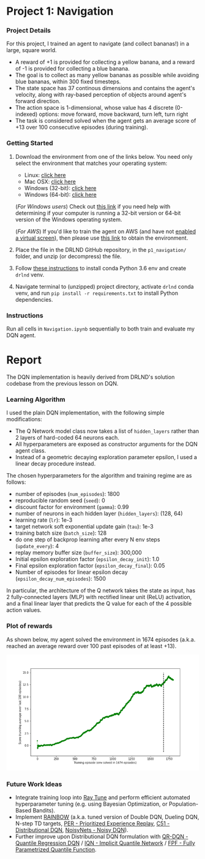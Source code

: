# Project 1: Navigation

### Project Details

For this project, I trained an agent to navigate (and collect bananas!) in a large, square world.

* A reward of +1 is provided for collecting a yellow banana, and a reward of -1 is provided for collecting a blue banana.
* The goal is to collect as many yellow bananas as possible while avoiding blue bananas, within 300 fixed timesteps.
* The state space has 37 continous dimensions and contains the agent's velocity, along with ray-based perception of objects around agent's forward direction.
* The action space is 1-dimensional, whose value has 4 discrete (0-indexed) options: move forward, move backward, turn left, turn right
* The task is considered solved when the agent gets an average score of +13 over 100 consecutive episodes (during training).

### Getting Started

1. Download the environment from one of the links below.  You need only select the environment that matches your operating system:
    - Linux: [click here](https://s3-us-west-1.amazonaws.com/udacity-drlnd/P1/Banana/Banana_Linux.zip)
    - Mac OSX: [click here](https://s3-us-west-1.amazonaws.com/udacity-drlnd/P1/Banana/Banana.app.zip)
    - Windows (32-bit): [click here](https://s3-us-west-1.amazonaws.com/udacity-drlnd/P1/Banana/Banana_Windows_x86.zip)
    - Windows (64-bit): [click here](https://s3-us-west-1.amazonaws.com/udacity-drlnd/P1/Banana/Banana_Windows_x86_64.zip)
    
    (_For Windows users_) Check out [this link](https://support.microsoft.com/en-us/help/827218/how-to-determine-whether-a-computer-is-running-a-32-bit-version-or-64) if you need help with determining if your computer is running a 32-bit version or 64-bit version of the Windows operating system.

    (_For AWS_) If you'd like to train the agent on AWS (and have not [enabled a virtual screen](https://github.com/Unity-Technologies/ml-agents/blob/master/docs/Training-on-Amazon-Web-Service.md)), then please use [this link](https://s3-us-west-1.amazonaws.com/udacity-drlnd/P1/Banana/Banana_Linux_NoVis.zip) to obtain the environment.

2. Place the file in the DRLND GitHub repository, in the `p1_navigation/` folder, and unzip (or decompress) the file.

3. Follow [these instructions](https://github.com/udacity/deep-reinforcement-learning#dependencies) to install conda Python 3.6 env and create `drlnd` venv.

4. Navigate terminal to (unzipped) project directory, activate `drlnd` conda venv, and run `pip install -r requirements.txt` to install Python dependencies.

### Instructions

Run all cells in `Navigation.ipynb` sequentially to both train and evaluate my DQN agent.

# Report

The DQN implementation is heavily derived from DRLND's solution codebase from the previous lesson on DQN.

### Learning Algorithm

I used the plain DQN implementation, with the following simple modifications:

* The Q Network model class now takes a list of `hidden_layers` rather than 2 layers of hard-coded 64 neurons each.
* All hyperparameters are exposed as constructor arguments for the DQN agent class.
* Instead of a geometric decaying exploration parameter epsilon, I used a linear decay procedure instead.

The chosen hyperparameters for the algorithm and training regime are as follows:

* number of episodes (`num_episodes`): 1800
* reproducible random seed (`seed`): 0
* discount factor for environment (`gamma`): 0.99
* number of neurons in each hidden layer (`hidden_layers`): (128, 64)
* learning rate (`lr`): 1e-3
* target network soft exponential update gain (`tau`): 1e-3
* training batch size (`batch_size`): 128
* do one step of backprop learning after every N env steps (`update_every`): 4
* replay memory buffer size (`buffer_size`): 300,000
* Initial epsilon exploration factor (`epsilon_decay_init`): 1.0
* Final epsilon exploration factor (`epsilon_decay_final`): 0.05
* Number of episodes for linear epsilon decay (`epsilon_decay_num_episodes`): 1500

In particular, the architecture of the Q network takes the state as input, has 2 fully-connected layers (MLP) with rectified linear unit (ReLU) activation, and a final linear layer that predicts the Q value for each of the 4 possible action values.

### Plot of rewards

As shown below, my agent solved the environment in 1674 episodes (a.k.a. reached an average reward over 100 past episodes of at least +13).

![](training_curve.png)

### Future Work Ideas

* Integrate training loop into [Ray Tune](https://docs.ray.io/en/latest/tune/index.html) and perform efficient automated hyperparameter tuning (e.g. using Bayesian Optimization, or Population-Based Bandits).
* Implement [RAINBOW](https://arxiv.org/abs/1710.02298) (a.k.a. tuned version of Double DQN, Dueling DQN, N-step TD targets, [PER - Prioritized Experience Replay](https://arxiv.org/abs/1511.05952), [C51 - Distributional DQN](https://arxiv.org/pdf/1707.06887.pdf), [NoisyNets - Noisy DQN](https://arxiv.org/abs/1706.10295)).
* Further improve upon Distributional DQN formulation with [QR-DQN - Quantile Regression DQN](https://arxiv.org/abs/1710.10044) / [IQN - Implicit Quantile Network](https://arxiv.org/abs/1806.06923) / [FPF - Fully Parametrized Quantile Function](https://arxiv.org/abs/1911.02140).